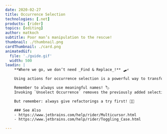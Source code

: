 ```yaml
---
date: 2020-02-27
title: Occurrence Selection
technologies: [.net]
products: [rider]
topics: [editing]
author: matkoch
subtitle: Poor man’s manipulation to the rescue!
thumbnail: ./thumbnail.png
cardThumbnail: ./card.png
animatedGif:
  file: './guide.gif'
  width: 500
leadin: |
    **Where we go, we don’t need _Find & Replace_!** 🛹⚡️

    Using actions for occurrence selection is a powerful way to transform and manipulate all kinds of texts. We start by making a selection for our text. With every call<!--more--> to `Add Selection for Next Occurrence` we get another multicaret that can be moved around, insert and delete text, expand or shrink its individual selection, or toggle the casing of its text. This is exactly what we need if we have to fix only a couple of similar invocations or change the format of our data! 🎭📐

    Remember to always use meaningful names! 🏷
    Invoking `Unselect Occurrence` removes the previously added selection; `Select All Occurrences` scans the whole document for occurrences and selects them.

    But remember: always give refactorings a try first! 🔧🤓

    ### See Also
    - https://www.jetbrains.com/help/rider/Multicursor.html
    - https://www.jetbrains.com/help/rider/Toggling_Case.html

---
```


